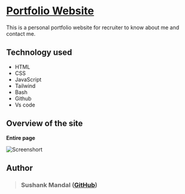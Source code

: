
# [Portfolio Website](https://sushank678.github.io/)

This is a personal portfolio website for recruiter to know about me and contact me.


## Technology used

- HTML
- CSS
- JavaScript
- Tailwind
- Bash
- Github
- Vs code
## Overview of the site

**Entire page**

![Screenshort](https://www.linkpicture.com/q/PP1_1.png)
## Author

> ### Sushank Mandal ([GitHub](https://github.com/sushank678))
